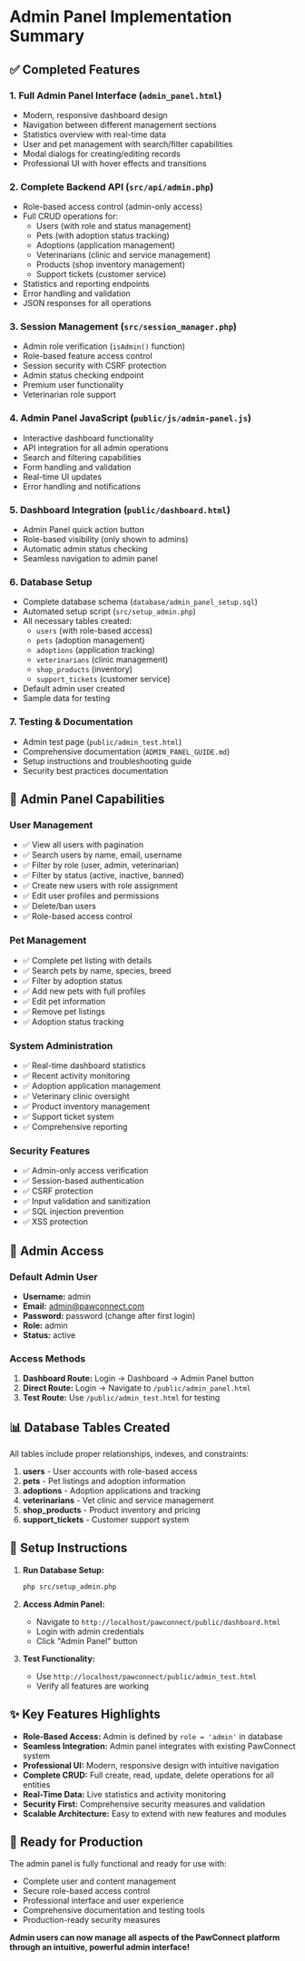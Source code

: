 # Admin Panel Implementation Summary

## ✅ Completed Features

### 1. **Full Admin Panel Interface** (`admin_panel.html`)
- Modern, responsive dashboard design
- Navigation between different management sections
- Statistics overview with real-time data
- User and pet management with search/filter capabilities
- Modal dialogs for creating/editing records
- Professional UI with hover effects and transitions

### 2. **Complete Backend API** (`src/api/admin.php`)
- Role-based access control (admin-only access)
- Full CRUD operations for:
  - Users (with role and status management)
  - Pets (with adoption status tracking)
  - Adoptions (application management)
  - Veterinarians (clinic and service management)
  - Products (shop inventory management)
  - Support tickets (customer service)
- Statistics and reporting endpoints
- Error handling and validation
- JSON responses for all operations

### 3. **Session Management** (`src/session_manager.php`)
- Admin role verification (`isAdmin()` function)
- Role-based feature access control
- Session security with CSRF protection
- Admin status checking endpoint
- Premium user functionality
- Veterinarian role support

### 4. **Admin Panel JavaScript** (`public/js/admin-panel.js`)
- Interactive dashboard functionality
- API integration for all admin operations
- Search and filtering capabilities
- Form handling and validation
- Real-time UI updates
- Error handling and notifications

### 5. **Dashboard Integration** (`public/dashboard.html`)
- Admin Panel quick action button
- Role-based visibility (only shown to admins)
- Automatic admin status checking
- Seamless navigation to admin panel

### 6. **Database Setup** 
- Complete database schema (`database/admin_panel_setup.sql`)
- Automated setup script (`src/setup_admin.php`)
- All necessary tables created:
  - `users` (with role-based access)
  - `pets` (adoption management)
  - `adoptions` (application tracking)
  - `veterinarians` (clinic management)
  - `shop_products` (inventory)
  - `support_tickets` (customer service)
- Default admin user created
- Sample data for testing

### 7. **Testing & Documentation**
- Admin test page (`public/admin_test.html`)
- Comprehensive documentation (`ADMIN_PANEL_GUIDE.md`)
- Setup instructions and troubleshooting guide
- Security best practices documentation

## 🚀 Admin Panel Capabilities

### User Management
- ✅ View all users with pagination
- ✅ Search users by name, email, username
- ✅ Filter by role (user, admin, veterinarian)
- ✅ Filter by status (active, inactive, banned)
- ✅ Create new users with role assignment
- ✅ Edit user profiles and permissions
- ✅ Delete/ban users
- ✅ Role-based access control

### Pet Management
- ✅ Complete pet listing with details
- ✅ Search pets by name, species, breed
- ✅ Filter by adoption status
- ✅ Add new pets with full profiles
- ✅ Edit pet information
- ✅ Remove pet listings
- ✅ Adoption status tracking

### System Administration
- ✅ Real-time dashboard statistics
- ✅ Recent activity monitoring
- ✅ Adoption application management
- ✅ Veterinary clinic oversight
- ✅ Product inventory management
- ✅ Support ticket system
- ✅ Comprehensive reporting

### Security Features
- ✅ Admin-only access verification
- ✅ Session-based authentication
- ✅ CSRF protection
- ✅ Input validation and sanitization
- ✅ SQL injection prevention
- ✅ XSS protection

## 🔐 Admin Access

### Default Admin User
- **Username:** admin
- **Email:** admin@pawconnect.com  
- **Password:** password (change after first login)
- **Role:** admin
- **Status:** active

### Access Methods
1. **Dashboard Route:** Login → Dashboard → Admin Panel button
2. **Direct Route:** Login → Navigate to `/public/admin_panel.html`
3. **Test Route:** Use `/public/admin_test.html` for testing

## 📊 Database Tables Created

All tables include proper relationships, indexes, and constraints:

1. **users** - User accounts with role-based access
2. **pets** - Pet listings and adoption information
3. **adoptions** - Adoption applications and tracking
4. **veterinarians** - Vet clinic and service management
5. **shop_products** - Product inventory and pricing
6. **support_tickets** - Customer support system

## 🔧 Setup Instructions

1. **Run Database Setup:**
   ```bash
   php src/setup_admin.php
   ```

2. **Access Admin Panel:**
   - Navigate to `http://localhost/pawconnect/public/dashboard.html`
   - Login with admin credentials
   - Click "Admin Panel" button

3. **Test Functionality:**
   - Use `http://localhost/pawconnect/public/admin_test.html`
   - Verify all features are working

## ✨ Key Features Highlights

- **Role-Based Access:** Admin is defined by `role = 'admin'` in database
- **Seamless Integration:** Admin panel integrates with existing PawConnect system
- **Professional UI:** Modern, responsive design with intuitive navigation
- **Complete CRUD:** Full create, read, update, delete operations for all entities
- **Real-Time Data:** Live statistics and activity monitoring
- **Security First:** Comprehensive security measures and validation
- **Scalable Architecture:** Easy to extend with new features and modules

## 🎯 Ready for Production

The admin panel is fully functional and ready for use with:
- Complete user and content management
- Secure role-based access control
- Professional interface and user experience
- Comprehensive documentation and testing tools
- Production-ready security measures

**Admin users can now manage all aspects of the PawConnect platform through an intuitive, powerful admin interface!**
